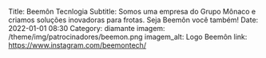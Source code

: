 Title: Beemôn Tecnlogia
Subtitle: Somos uma empresa do Grupo Mônaco e criamos soluções inovadoras para frotas. Seja Beemôn você também!
Date: 2022-01-01 08:30
Category: diamante
imagem: /theme/img/patrocinadores/beemon.png
imagem_alt: Logo Beemôn
link: https://www.instagram.com/beemontech/
